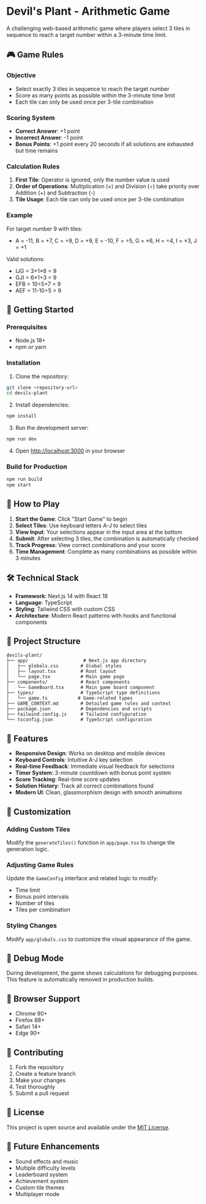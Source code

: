 # Devil's Plant - Arithmetic Game

A challenging web-based arithmetic game where players select 3 tiles in sequence to reach a target number within a 3-minute time limit.

## 🎮 Game Rules

### Objective
- Select exactly 3 tiles in sequence to reach the target number
- Score as many points as possible within the 3-minute time limit
- Each tile can only be used once per 3-tile combination

### Scoring System
- **Correct Answer**: +1 point
- **Incorrect Answer**: -1 point
- **Bonus Points**: +1 point every 20 seconds if all solutions are exhausted but time remains

### Calculation Rules
1. **First Tile**: Operator is ignored, only the number value is used
2. **Order of Operations**: Multiplication (×) and Division (÷) take priority over Addition (+) and Subtraction (-)
3. **Tile Usage**: Each tile can only be used once per 3-tile combination

### Example
For target number 9 with tiles:
- A = -11, B = +7, C = ÷9, D = +9, E = -10, F = ÷5, G = ×6, H = ÷4, I = ×3, J = +1

Valid solutions:
- IJG = 3+1×6 = 9
- GJI = 6×1+3 = 9
- EFB = 10÷5+7 = 9
- AEF = 11-10÷5 = 9

## 🚀 Getting Started

### Prerequisites
- Node.js 18+ 
- npm or yarn

### Installation

1. Clone the repository:
```bash
git clone <repository-url>
cd devils-plant
```

2. Install dependencies:
```bash
npm install
```

3. Run the development server:
```bash
npm run dev
```

4. Open [http://localhost:3000](http://localhost:3000) in your browser

### Build for Production

```bash
npm run build
npm start
```

## 🎯 How to Play

1. **Start the Game**: Click "Start Game" to begin
2. **Select Tiles**: Use keyboard letters A-J to select tiles
3. **View Input**: Your selections appear in the input area at the bottom
4. **Submit**: After selecting 3 tiles, the combination is automatically checked
5. **Track Progress**: View correct combinations and your score
6. **Time Management**: Complete as many combinations as possible within 3 minutes

## 🛠️ Technical Stack

- **Framework**: Next.js 14 with React 18
- **Language**: TypeScript
- **Styling**: Tailwind CSS with custom CSS
- **Architecture**: Modern React patterns with hooks and functional components

## 📁 Project Structure

```
devils-plant/
├── app/                    # Next.js app directory
│   ├── globals.css        # Global styles
│   ├── layout.tsx         # Root layout
│   └── page.tsx           # Main game page
├── components/            # React components
│   └── GameBoard.tsx      # Main game board component
├── types/                 # TypeScript type definitions
│   └── game.ts           # Game-related types
├── GAME_CONTEXT.md        # Detailed game rules and context
├── package.json           # Dependencies and scripts
├── tailwind.config.js     # Tailwind configuration
└── tsconfig.json          # TypeScript configuration
```

## 🎨 Features

- **Responsive Design**: Works on desktop and mobile devices
- **Keyboard Controls**: Intuitive A-J key selection
- **Real-time Feedback**: Immediate visual feedback for selections
- **Timer System**: 3-minute countdown with bonus point system
- **Score Tracking**: Real-time score updates
- **Solution History**: Track all correct combinations found
- **Modern UI**: Clean, glassmorphism design with smooth animations

## 🔧 Customization

### Adding Custom Tiles
Modify the `generateTiles()` function in `app/page.tsx` to change tile generation logic.

### Adjusting Game Rules
Update the `GameConfig` interface and related logic to modify:
- Time limit
- Bonus point intervals
- Number of tiles
- Tiles per combination

### Styling Changes
Modify `app/globals.css` to customize the visual appearance of the game.

## 🐛 Debug Mode

During development, the game shows calculations for debugging purposes. This feature is automatically removed in production builds.

## 📱 Browser Support

- Chrome 90+
- Firefox 88+
- Safari 14+
- Edge 90+

## 🤝 Contributing

1. Fork the repository
2. Create a feature branch
3. Make your changes
4. Test thoroughly
5. Submit a pull request

## 📄 License

This project is open source and available under the [MIT License](LICENSE).

## 🎯 Future Enhancements

- Sound effects and music
- Multiple difficulty levels
- Leaderboard system
- Achievement system
- Custom tile themes
- Multiplayer mode 